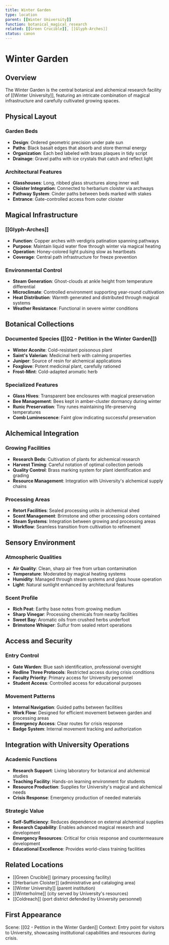 ```yaml
---
title: Winter Garden
type: location
parent: [[Winter University]]
function: botanical_magical_research
related: [[Green Crucible]], [[Glyph-Arches]]
status: canon
---
```


# Winter Garden

## Overview
The Winter Garden is the central botanical and alchemical research facility of [[Winter University]], featuring an intricate combination of magical infrastructure and carefully cultivated growing spaces.

## Physical Layout
### Garden Beds
- **Design**: Ordered geometric precision under pale sun
- **Paths**: Black basalt edges that absorb and store thermal energy
- **Organization**: Each bed labeled with brass plaques in tidy script
- **Drainage**: Gravel paths with ice crystals that catch and reflect light

### Architectural Features
- **Glasshouses**: Long, ribbed glass structures along inner wall
- **Cloister Integration**: Connected to herbarium cloister via archways
- **Pathway System**: Cinder paths between beds marked with stakes
- **Entrance**: Gate-controlled access from outer cloister

## Magical Infrastructure
### [[Glyph-Arches]]
- **Function**: Copper arches with verdigris patination spanning pathways
- **Purpose**: Maintain liquid water flow through winter via magical heating
- **Operation**: Honey-colored light pulsing slow as heartbeats
- **Coverage**: Central path infrastructure for freeze prevention

### Environmental Control
- **Steam Generation**: Ghost-clouds at ankle height from temperature differential
- **Microclimate**: Controlled environment supporting year-round cultivation
- **Heat Distribution**: Warmth generated and distributed through magical systems
- **Weather Resistance**: Functional in severe winter conditions

## Botanical Collections
### Documented Species ([[02 - Petition in the Winter Garden]])
- **Winter Aconite**: Cold-resistant poisonous plant
- **Saint's Valerian**: Medicinal herb with calming properties
- **Juniper**: Source of resin for alchemical applications
- **Foxglove**: Potent medicinal plant, carefully rationed
- **Frost-Mint**: Cold-adapted aromatic herb

### Specialized Features
- **Glass Hives**: Transparent bee enclosures with magical preservation
- **Bee Management**: Bees kept in amber-cluster dormancy during winter
- **Runic Preservation**: Tiny runes maintaining life-preserving temperatures
- **Comb Luminescence**: Faint glow indicating successful preservation

## Alchemical Integration
### Growing Facilities
- **Research Beds**: Cultivation of plants for alchemical research
- **Harvest Timing**: Careful notation of optimal collection periods
- **Quality Control**: Brass marking system for plant identification and grading
- **Resource Management**: Integration with University's alchemical supply chains

### Processing Areas
- **Retort Facilities**: Sealed processing units in alchemical shed
- **Scent Management**: Brimstone and other processing odors contained
- **Steam Systems**: Integration between growing and processing areas
- **Workflow**: Seamless transition from cultivation to refinement

## Sensory Environment
### Atmospheric Qualities
- **Air Quality**: Clean, sharp air free from urban contamination
- **Temperature**: Moderated by magical heating systems
- **Humidity**: Managed through steam systems and glass house operation
- **Light**: Natural sunlight enhanced by architectural features

### Scent Profile
- **Rich Peat**: Earthy base notes from growing medium
- **Sharp Vinegar**: Processing chemicals from nearby facilities
- **Sweet Bay**: Aromatic oils from crushed herbs underfoot
- **Brimstone Whisper**: Sulfur from sealed retort operations

## Access and Security
### Entry Control
- **Gate Warden**: Blue sash identification, professional oversight
- **Redline Three Protocols**: Restricted access during crisis conditions
- **Faculty Priority**: Primary access for University personnel
- **Student Access**: Controlled access for educational purposes

### Movement Patterns
- **Internal Navigation**: Guided paths between facilities
- **Work Flow**: Designed for efficient movement between garden and processing areas
- **Emergency Access**: Clear routes for crisis response
- **Badge System**: Internal movement tracking and authorization

## Integration with University Operations
### Academic Functions
- **Research Support**: Living laboratory for botanical and alchemical studies
- **Teaching Facility**: Hands-on learning environment for students
- **Resource Production**: Supplies for University's magical and alchemical needs
- **Crisis Response**: Emergency production of needed materials

### Strategic Value
- **Self-Sufficiency**: Reduces dependence on external alchemical supplies
- **Research Capability**: Enables advanced magical research and development
- **Emergency Resources**: Critical for crisis response and countermeasure development
- **Educational Excellence**: Provides world-class training facilities

## Related Locations
- [[Green Crucible]] (primary processing facility)
- [[Herbarium Cloister]] (administrative and cataloging area)
- [[Winter University]] (parent institution)
- [[Winterholme]] (city served by University's resources)
- [[Coldreach]] (port district defended by University personnel)

## First Appearance
Scene: [[02 - Petition in the Winter Garden]]
Context: Entry point for visitors to University, showcasing institutional capabilities and resources during crisis.
